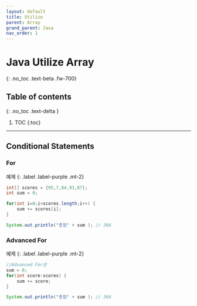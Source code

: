 ```yaml
---
layout: default
title: Utilize 
parent: Array
grand_parent: Java
nav_order: 1 
---
```


# Java Utilize Array
{: .no_toc .text-beta .fw-700}

## Table of contents
{: .no_toc .text-delta }

1. TOC
{:toc}

---

## Conditional Statements

### For 

예제
{: .label .label-purple .mt-2}
```java
int[] scores = {95,7,84,93,87};
int sum = 0;

for(int i=0;i<scores.length;i++) {
    sum += scores[i];
}

System.out.println("총점" + sum ); // 366
```

### Advanced For 

예제
{: .label .label-purple .mt-2}
```java
//Advanced For문
sum = 0;
for(int score:scores) {
    sum += score;
}

System.out.println("총점" + sum ); // 366
```

